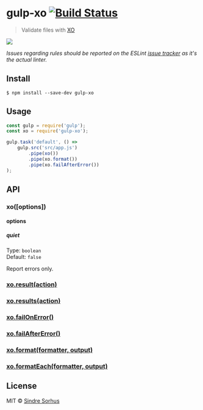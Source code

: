 # gulp-xo [![Build Status](https://travis-ci.org/sindresorhus/gulp-xo.svg?branch=master)](https://travis-ci.org/sindresorhus/gulp-xo)

> Validate files with [XO](https://github.com/sindresorhus/xo)

![](screenshot.png)

*Issues regarding rules should be reported on the ESLint [issue tracker](https://github.com/eslint/eslint/issues) as it's the actual linter.*


## Install

```
$ npm install --save-dev gulp-xo
```


## Usage

```js
const gulp = require('gulp');
const xo = require('gulp-xo');

gulp.task('default', () =>
	gulp.src('src/app.js')
		.pipe(xo())
		.pipe(xo.format())
		.pipe(xo.failAfterError())
);
```


## API

### xo([options])

#### options

##### quiet

Type: `boolean`<br>
Default: `false`

Report errors only.

### [xo.result(action)](https://github.com/adametry/gulp-eslint/#eslintresultaction)

### [xo.results(action)](https://github.com/adametry/gulp-eslint/#eslintresultsaction)

### [xo.failOnError()](https://github.com/adametry/gulp-eslint/#eslintfailonerror)

### [xo.failAfterError()](https://github.com/adametry/gulp-eslint/#eslintfailaftererror)

### [xo.format(formatter, output)](https://github.com/adametry/gulp-eslint/#eslintformatformatter-output)

### [xo.formatEach(formatter, output)](https://github.com/adametry/gulp-eslint/#eslintformateachformatter-output)


## License

MIT © [Sindre Sorhus](https://sindresorhus.com)
